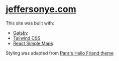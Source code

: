 # [jeffersonye.com](jeffersonye.com)

This site was built with:

- [Gatsby](https://www.gatsbyjs.com/)
- [Tailwind CSS](https://tailwindcss.com/)
- [React Simple Maps](https://www.react-simple-maps.io/)

Styling was adapted from [Panr's Hello Friend theme](https://github.com/panr/hugo-theme-hello-friend)
